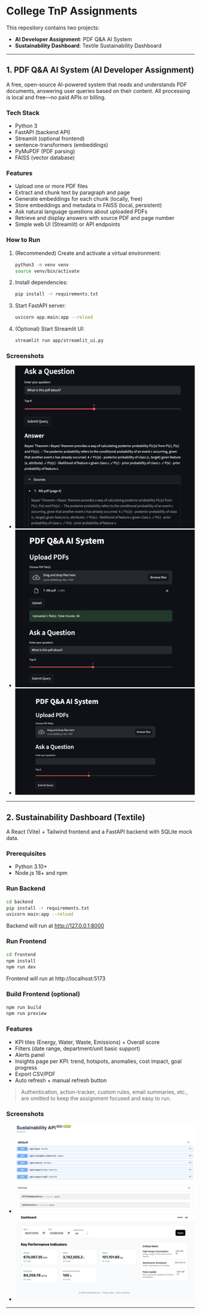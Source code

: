 # College TnP Assignments

This repository contains two projects:

- **AI Developer Assignment**: PDF Q&A AI System
- **Sustainability Dashboard**: Textile Sustainability Dashboard

---

## 1. PDF Q&A AI System (AI Developer Assignment)

A free, open-source AI-powered system that reads and understands PDF documents, answering user queries based on their content. All processing is local and free—no paid APIs or billing.

### Tech Stack

- Python 3
- FastAPI (backend API)
- Streamlit (optional frontend)
- sentence-transformers (embeddings)
- PyMuPDF (PDF parsing)
- FAISS (vector database)

### Features

- Upload one or more PDF files
- Extract and chunk text by paragraph and page
- Generate embeddings for each chunk (locally, free)
- Store embeddings and metadata in FAISS (local, persistent)
- Ask natural language questions about uploaded PDFs
- Retrieve and display answers with source PDF and page number
- Simple web UI (Streamlit) or API endpoints

### How to Run

1. (Recommended) Create and activate a virtual environment:
   ```bash
   python3 -m venv venv
   source venv/bin/activate
   ```
2. Install dependencies:
   ```bash
   pip install -r requirements.txt
   ```
3. Start FastAPI server:
   ```bash
   uvicorn app.main:app --reload
   ```
4. (Optional) Start Streamlit UI:
   ```bash
   streamlit run app/streamlit_ui.py
   ```

### Screenshots

- ![Model answering Screenshot](AI%20Developer%20Assignment/Model%20answering%20Screenshot.png)
- ![Uploading File Screenshot](AI%20Developer%20Assignment/Uploading%20File%20Screenshot.png)
- ![Web UI Screenshot](AI%20Developer%20Assignment/Web%20UI%20Screenshot.png)

---

## 2. Sustainability Dashboard (Textile)

A React (Vite) + Tailwind frontend and a FastAPI backend with SQLite mock data.

### Prerequisites

- Python 3.10+
- Node.js 18+ and npm

### Run Backend

```bash
cd backend
pip install -r requirements.txt
uvicorn main:app --reload
```
Backend will run at http://127.0.0.1:8000

### Run Frontend

```bash
cd frontend
npm install
npm run dev
```
Frontend will run at http://localhost:5173

### Build Frontend (optional)

```bash
npm run build
npm run preview
```

### Features

- KPI tiles (Energy, Water, Waste, Emissions) + Overall score
- Filters (date range, department/unit basic support)
- Alerts panel
- Insights page per KPI: trend, hotspots, anomalies, cost impact, goal progress
- Export CSV/PDF
- Auto refresh + manual refresh button

> Authentication, action-tracker, custom rules, email summaries, etc., are omitted to keep the assignment focused and easy to run.

### Screenshots

- ![APIs Screenshot](Sustainability%20Dashboard/APIs%20Screenshot.png)
- ![Dashboard Screenshot](Sustainability%20Dashboard/Dashboard%20Screenshot.png)

---
